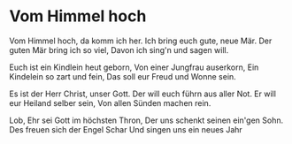 # Vom Himmel hoch

Vom Himmel hoch, da komm ich her. Ich bring euch gute, neue Mär. Der guten Mär bring ich so viel, Davon ich sing'n und sagen will.

Euch ist ein Kindlein heut geborn, Von einer Jungfrau auserkorn, Ein Kindelein so zart und fein, Das soll eur Freud und Wonne sein.

Es ist der Herr Christ, unser Gott. Der will euch führn aus aller Not. Er will eur Heiland selber sein, Von allen Sünden machen rein.

Lob, Ehr sei Gott im höchsten Thron, Der uns schenkt seinen ein'gen Sohn. Des freuen sich der Engel Schar Und singen uns ein neues Jahr

